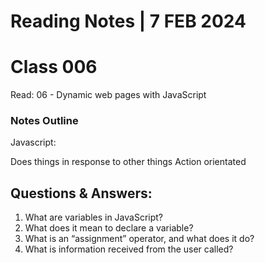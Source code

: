 # **Reading Notes | 7 FEB 2024**

# Class 006

Read: 06 - Dynamic web pages with JavaScript

### **Notes Outline** 

Javascript:

Does things in response to other things
Action orientated

## **Questions & Answers:**

1. What are variables in JavaScript?  
2. What does it mean to declare a variable?  
3. What is an “assignment” operator, and what does it do?  
4. What is information received from the user called?
